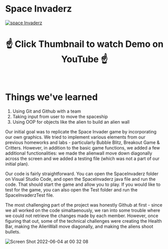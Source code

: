 # Space Invaderz

[![space Invaderz](https://user-images.githubusercontent.com/60319236/173165748-e3f445ea-d58a-418e-ba49-64525a602d64.png)](https://youtu.be/e-hH6BHH3ok)

<h1 align="center">
☝️ Click Thumbnail to watch Demo on YouTube ☝️
</h1>

<br>

# Things we've learned
1. Using Git and Github with a team
2. Taking input from user to move the spaceship
3. Using OOP for objects like the alien to build an alien wall



Our initial goal was to replicate the Space Invader game by incorporating our own graphics. We tried to implement various elements from our previous homeworks and labs - particularly Bubble Blitz, Breakout Game & Critters. However, in addition to the basic game functions, we added a few additional functionalities: we made the alienwall move down diagonally across the screen and we added a testing file (which was not a part of our initial plan). 

Our code is fairly straightforward. You can open the SpaceInvaderz folder on Visual Studio Code, and open the SpaceInvaderz java file and run the code. That should start the game and allow you to play. If you would like to test for the game, you can also open the Test folder and run the SpaceInvaderzTest file. 

The most challenging part of the project was honestly Github at first - since we all worked on the code simaltaenously, we ran into some trouble where we could not retrieve the changes made by each member. However, once figuring that out, some of the technical challenges were creating the Health Bar, making the AlienWall move diagonally, and making the aliens shoot bullets. 
  
![Screen Shot 2022-06-04 at 00 32 08](https://user-images.githubusercontent.com/60319236/171985968-633aeb08-4cbb-40c3-abac-a11e68542693.png)
